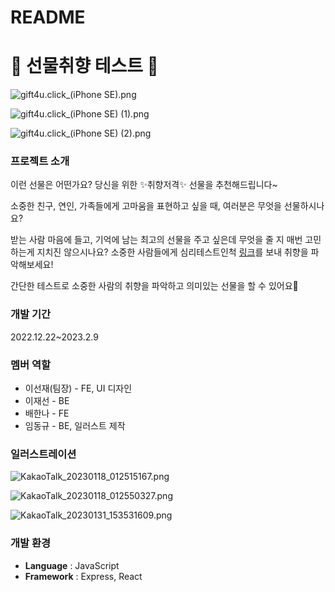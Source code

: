 # README

# 🎁 선물취향 테스트 🎁

![gift4u.click_(iPhone SE).png](README/gift4u.click_(iPhone_SE).png)

![gift4u.click_(iPhone SE) (1).png](README/gift4u.click_(iPhone_SE)_(1).png)

![gift4u.click_(iPhone SE) (2).png](README/gift4u.click_(iPhone_SE)_(2).png)

### 프로젝트 소개

이런 선물은 어떤가요? 당신을 위한 ✨취향저격✨ 선물을 추천해드립니다~

소중한 친구, 연인, 가족들에게 고마움을 표현하고 싶을 때, 여러분은 무엇을 선물하시나요? 

받는 사람 마음에 들고, 기억에 남는 최고의 선물을 주고 싶은데 무엇을 줄 지 매번 고민하는게 지치진 않으시나요? 소중한 사람들에게 심리테스트인척 [링크](http://gift4u.click/)를 보내 취향을 파악해보세요! 

간단한 테스트로 소중한 사람의 취향을 파악하고 의미있는 선물을 할 수 있어요🥳

### 개발 기간

2022.12.22~2023.2.9

### 멤버 역할

- 이선재(팀장) - FE, UI 디자인
- 이재선 - BE
- 배한나 - FE
- 임동규 - BE, 일러스트 제작

### 일러스트레이션

![KakaoTalk_20230118_012515167.png](README/KakaoTalk_20230118_012515167.png)

![KakaoTalk_20230118_012550327.png](README/KakaoTalk_20230118_012550327.png)

![KakaoTalk_20230131_153531609.png](README/KakaoTalk_20230131_153531609.png)

### 개발 환경

- **Language** : JavaScript
- **Framework** : Express, React